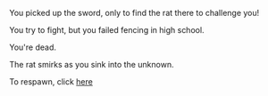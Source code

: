 You picked up the sword, only to find the rat there to challenge you!

You try to fight, but you failed fencing in high school.

You're dead. 

The rat smirks as you sink into the unknown. 

To respawn, click [here](respawn/respawned.md)